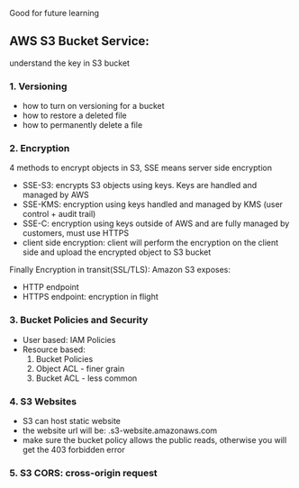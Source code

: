 Good for future learning

## AWS S3 Bucket Service:
understand the key in S3 bucket
### 1. Versioning
- how to turn on versioning for a bucket
- how to restore a deleted file
- how to permanently delete a file
### 2. Encryption
4 methods to encrypt objects in S3, SSE means server side encryption
- SSE-S3: encrypts S3 objects using keys. Keys are handled and managed by AWS
- SSE-KMS: encryption using keys handled and managed by KMS (user control + audit trail)
- SSE-C: encryption using keys outside of AWS and are fully managed by customers, must use HTTPS
- client side encryption: client will perform the encryption on the client side and upload the encrypted object to S3 bucket

Finally Encryption in transit(SSL/TLS):
Amazon S3 exposes:
- HTTP endpoint
- HTTPS endpoint: encryption in flight
### 3. Bucket Policies and Security
- User based: IAM Policies
- Resource based:
  1. Bucket Policies
  2. Object ACL - finer grain
  3. Bucket ACL - less common
### 4. S3 Websites
- S3 can host static website 
- the website url will be:
<bucket-name>.s3-website<AWS-region>.amazonaws.com
- make sure the bucket policy allows the public reads, otherwise you will get the 403 forbidden error

### 5. S3 CORS: cross-origin request 
